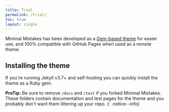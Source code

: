 ```yaml
---
title: Trial
permalink: /trial/
toc: true
layout: single
---
```


Minimal Mistakes has been developed as a [Gem-based theme](http://jekyllrb.com/docs/themes/) for easier use, and 100% compatible with GitHub Pages when used as a remote theme.


## Installing the theme

If you're running Jekyll v3.7+ and self-hosting you can quickly install the theme as a Ruby gem.

**ProTip:** Be sure to remove `/docs` and `/test` if you forked Minimal Mistakes. These folders contain documentation and test pages for the theme and you probably don't want them littering up your repo.
{: .notice--info}
